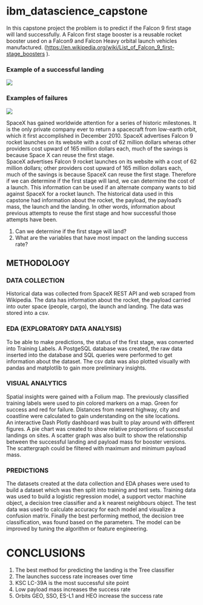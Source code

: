 # ibm_datascience_capstone

In this capstone project the problem is to predict if the Falcon 9 first stage will land successfully. A Falcon first stage booster is a reusable rocket booster used on a Falcon9 and Falcon Heavy orbital launch vehicles manufactured. (https://en.wikipedia.org/wiki/List_of_Falcon_9_first-stage_boosters ).    

### Example of a successful landing             
![](https://cf-courses-data.s3.us.cloud-object-storage.appdomain.cloud/IBMDeveloperSkillsNetwork-DS0701EN-SkillsNetwork/api/Images/landing\_1.gif)

### Examples of failures          
![](https://cf-courses-data.s3.us.cloud-object-storage.appdomain.cloud/IBMDeveloperSkillsNetwork-DS0701EN-SkillsNetwork/api/Images/crash.gif)           

SpaceX has gained worldwide attention for a series of historic milestones. It is the only private company ever to return a spacecraft from low-earth orbit, which it first accomplished in December 2010. SpaceX advertises Falcon 9 rocket launches on its website with a cost of 62 million dollars wheras other providers cost upward of 165 million dollars each, much of the savings is because Space X can reuse the first stage.            
SpaceX advertises Falcon 9 rocket launches on its website with a cost of 62 million dollars; other providers cost upward of 165 million dollars each, much of the savings is because SpaceX can reuse the first stage. Therefore if we can determine if the first stage will land, we can determine the cost of a launch. This information can be used if an alternate company wants to bid against SpaceX for a rocket launch. The historical data used in this capstone had information about the rocket, the payload, the payload’s mass, the launch and the landing. In other words, information about previous attempts to reuse the first stage and how successful those attempts have been.       

1.  Can we determine if the first stage will land? 
1.	What are the variables that have most impact on the landing success rate? 


## METHODOLOGY
### DATA COLLECTION

Historical data was collected from SpaceX REST API and web scraped from Wikipedia. The data has information about the rocket, the payload carried into outer space (people, cargo), the launch and landing. The data was stored into a csv. 

### EDA (EXPLORATORY DATA ANALYSIS)
To be able to make predictions, the status of the first stage, was converted into Training Labels. A PostgeSQL database was created, the raw data inserted into the database and SQL queries were performed to get information about the dataset. The csv data was also plotted visually with pandas and matplotlib to gain more preliminary insights.         

### VISUAL ANALYTICS
Spatial insights were gained with a Folium map. The previously classified training labels were used to pin colored markers on a map. Green for success and red for failure. Distances from nearest highway, city and coastline were calculated to gain understanding on the site locations.            
An interactive Dash Plotly dashboard was built to play around with different figures. A pie chart was created to show relative proportions of successful landings on sites. A scatter graph was also built to show the relationship between the successful landing and payload mass for booster versions. The scattergraph could be filtered with maximum and minimum payload mass. 

### PREDICTIONS 
The datasets created at the data collection and EDA phases were used to build a dataset which was then split into training and test sets. Training data was used to build a logistic regression model,  a support vector machine object, a decision tree classifier and a k nearest neighbours object. The test data was used to calculate accuracy for each model and visualize a confusion matrix. Finally the best performing method, the decision tree classification, was found based on the parameters. The model can be improved by tuning the algorithm or feature engineering. 

# CONCLUSIONS 

1. The best method for predicting the landing is the Tree classifier 
1. The launches success rate increases over time 
1. KSC LC-39A is the most successful site point 
1. Low payload mass increases the success rate 
1. Orbits GEO, SSO, ES-L1 and HEO increase the success rate
